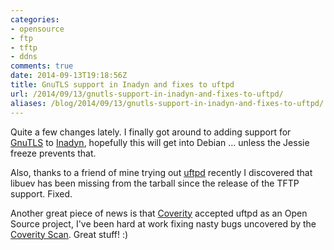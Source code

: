 ```yaml
---
categories:
- opensource
- ftp
- tftp
- ddns
comments: true
date: 2014-09-13T19:18:56Z
title: GnuTLS support in Inadyn and fixes to uftpd
url: /2014/09/13/gnutls-support-in-inadyn-and-fixes-to-uftpd/
aliases: /blog/2014/09/13/gnutls-support-in-inadyn-and-fixes-to-uftpd/
---
```


Quite a few changes lately.  I finally got around to adding support
for [GnuTLS](http://www.gnutls.org) to [Inadyn](/inadyn.html),
hopefully this will get into Debian ... unless the Jessie freeze
prevents that.

Also, thanks to a friend of mine trying out [uftpd](/uftpd.html)
recently I discovered that libuev has been missing from the tarball
since the release of the TFTP support.  Fixed.

Another great piece of news is that
[Coverity](http://www.coverity.com/) accepted uftpd as an Open Source
project, I've been hard at work fixing nasty bugs uncovered by the
[Coverity Scan](https://scan.coverity.com/).  Great stuff! :)

